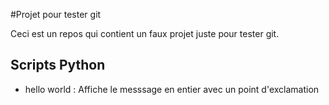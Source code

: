 #Projet pour tester git

Ceci est un repos qui contient un faux projet juste pour tester git.

## Scripts Python

- hello world : Affiche le messsage en entier avec un point d'exclamation 
